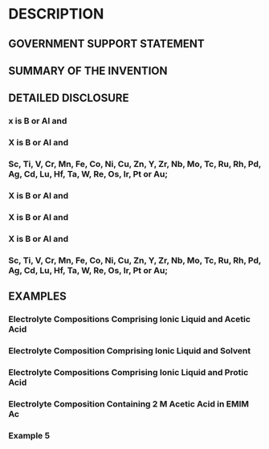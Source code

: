 # DESCRIPTION

## GOVERNMENT SUPPORT STATEMENT

## SUMMARY OF THE INVENTION

## DETAILED DISCLOSURE

### x is B or Al and

### X is B or Al and

### Sc, Ti, V, Cr, Mn, Fe, Co, Ni, Cu, Zn, Y, Zr, Nb, Mo, Tc, Ru, Rh, Pd, Ag, Cd, Lu, Hf, Ta, W, Re, Os, Ir, Pt or Au;

### X is B or Al and

### X is B or Al and

### X is B or Al and

### Sc, Ti, V, Cr, Mn, Fe, Co, Ni, Cu, Zn, Y, Zr, Nb, Mo, Tc, Ru, Rh, Pd, Ag, Cd, Lu, Hf, Ta, W, Re, Os, Ir, Pt or Au;

## EXAMPLES

### Electrolyte Compositions Comprising Ionic Liquid and Acetic Acid

### Electrolyte Composition Comprising Ionic Liquid and Solvent

### Electrolyte Compositions Comprising Ionic Liquid and Protic Acid

### Electrolyte Composition Containing 2 M Acetic Acid in EMIM Ac

### Example 5

